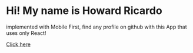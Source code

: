 # Hi! My name is Howard Ricardo

implemented with Mobile First, find any profile on github with this App that uses only React!

[Click here](https://github-cards-dwyyqims5.vercel.app/)
